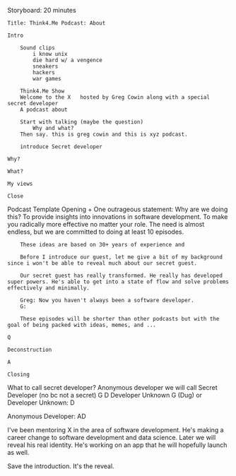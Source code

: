 

Storyboard: 20 minutes

    Title: Think4.Me Podcast: About

    Intro

        Sound clips
            i know unix
            die hard w/ a vengence
            sneakers
            hackers
            war games

        Think4.Me Show
        Welcome to the X   hosted by Greg Cowin along with a special secret developer  
        A podcast about 

        Start with talking (maybe the question)
            Why and what?
        Then say. this is greg cowin and this is xyz podcast. 
        
        introduce Secret developer

    Why?

    What?

    My views

    Close

Podcast Template
    Opening 
        + One outrageous statement: Why are we doing this? To provide insights into innovations in software development. To make you radically more effective no matter your role. The need is almost endless, but we are committed to doing at least 10 episodes. 
        
        These ideas are based on 30+ years of experience and 

        Before I introduce our guest, let me give a bit of my background since i won't be able to reveal much about our secret guest.

        Our secret guest has really transformed. He really has developed super powers. He's able to get into a state of flow and solve problems effectively and minimally.

        Greg: Now you haven't always been a software developer. 
        G: 

        These episodes will be shorter than other podcasts but with the goal of being packed with ideas, memes, and ...

    Q

    Deconstruction

    A

    Closing


What to call secret developer?
Anonymous developer we will call 
Secret Developer (no bc not a secret)
G D
Developer Unknown G (Dug)
or
Developer Unknown: D

Anonymous Developer: AD

I've been mentoring X in the area of software development. He's making a career change to software development and data science. Later we will reveal his real identity. He's working on an app that he will hopefully launch as well.

Save the introduction. It's the reveal.